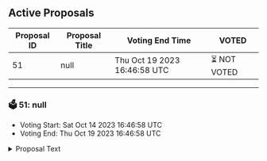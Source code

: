 ## Active Proposals

| Proposal ID | Proposal Title | Voting End Time | VOTED |
|-------------|----------------|-----------------|-------|
| 51 | null | Thu Oct 19 2023 16:46:58 UTC | ⏳ NOT VOTED |

---

### 🗳 51: null
- Voting Start: Sat Oct 14 2023 16:46:58 UTC
- Voting End: Thu Oct 19 2023 16:46:58 UTC

<details>
<summary>Proposal Text</summary>
 
null
</details>
